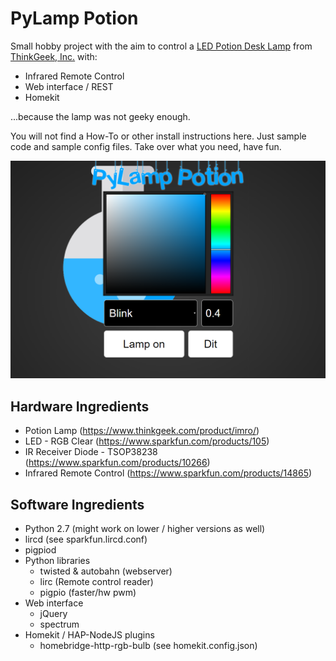 # PyLamp Potion

Small hobby project with the aim to control a
 [LED Potion Desk Lamp](https://www.thinkgeek.com/product/imro) 
 from [ThinkGeek, Inc.](https://www.thinkgeek.com)
 with:
 - Infrared Remote Control
 - Web interface / REST
 - Homekit
 
 ...because the lamp was not geeky enough.
 
You will not find a How-To or other install instructions here. Just sample code and sample config files.
Take over what you need, have fun.

![Screenshot of web interface](screenshot.png)

## Hardware Ingredients

- Potion Lamp (https://www.thinkgeek.com/product/imro/)
- LED - RGB Clear (https://www.sparkfun.com/products/105)
- IR Receiver Diode - TSOP38238 (https://www.sparkfun.com/products/10266)
- Infrared Remote Control (https://www.sparkfun.com/products/14865)

## Software Ingredients
- Python 2.7 (might work on lower / higher versions as well)
- lircd (see sparkfun.lircd.conf)
- pigpiod
- Python libraries
  - twisted & autobahn (webserver)
  - lirc (Remote control reader)
  - pigpio (faster/hw pwm)
- Web interface
  - jQuery
  - spectrum
- Homekit / HAP-NodeJS plugins
  - homebridge-http-rgb-bulb (see homekit.config.json)